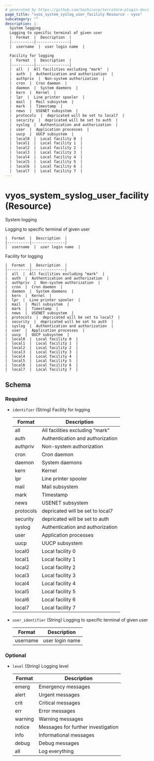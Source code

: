 ```yaml
---
# generated by https://github.com/hashicorp/terraform-plugin-docs
page_title: "vyos_system_syslog_user_facility Resource - vyos"
subcategory: ""
description: |-
  System logging
  Logging to specific terminal of given user
  |  Format  |  Description  |
  |----------|---------------|
  |  username  |  user login name  |

  Facility for logging
  |  Format  |  Description  |
  |----------|---------------|
  |  all  |  All facilities excluding "mark"  |
  |  auth  |  Authentication and authorization  |
  |  authpriv  |  Non-system authorization  |
  |  cron  |  Cron daemon  |
  |  daemon  |  System daemons  |
  |  kern  |  Kernel  |
  |  lpr  |  Line printer spooler  |
  |  mail  |  Mail subsystem  |
  |  mark  |  Timestamp  |
  |  news  |  USENET subsystem  |
  |  protocols  |  depricated will be set to local7  |
  |  security  |  depricated will be set to auth  |
  |  syslog  |  Authentication and authorization  |
  |  user  |  Application processes  |
  |  uucp  |  UUCP subsystem  |
  |  local0  |  Local facility 0  |
  |  local1  |  Local facility 1  |
  |  local2  |  Local facility 2  |
  |  local3  |  Local facility 3  |
  |  local4  |  Local facility 4  |
  |  local5  |  Local facility 5  |
  |  local6  |  Local facility 6  |
  |  local7  |  Local facility 7  |
---
```


# vyos_system_syslog_user_facility (Resource)

System logging

Logging to specific terminal of given user

    |  Format  |  Description  |
    |----------|---------------|
    |  username  |  user login name  |

Facility for logging

    |  Format  |  Description  |
    |----------|---------------|
    |  all  |  All facilities excluding "mark"  |
    |  auth  |  Authentication and authorization  |
    |  authpriv  |  Non-system authorization  |
    |  cron  |  Cron daemon  |
    |  daemon  |  System daemons  |
    |  kern  |  Kernel  |
    |  lpr  |  Line printer spooler  |
    |  mail  |  Mail subsystem  |
    |  mark  |  Timestamp  |
    |  news  |  USENET subsystem  |
    |  protocols  |  depricated will be set to local7  |
    |  security  |  depricated will be set to auth  |
    |  syslog  |  Authentication and authorization  |
    |  user  |  Application processes  |
    |  uucp  |  UUCP subsystem  |
    |  local0  |  Local facility 0  |
    |  local1  |  Local facility 1  |
    |  local2  |  Local facility 2  |
    |  local3  |  Local facility 3  |
    |  local4  |  Local facility 4  |
    |  local5  |  Local facility 5  |
    |  local6  |  Local facility 6  |
    |  local7  |  Local facility 7  |



<!-- schema generated by tfplugindocs -->
## Schema

### Required

- `identifier` (String) Facility for logging

    |  Format  |  Description  |
    |----------|---------------|
    |  all  |  All facilities excluding "mark"  |
    |  auth  |  Authentication and authorization  |
    |  authpriv  |  Non-system authorization  |
    |  cron  |  Cron daemon  |
    |  daemon  |  System daemons  |
    |  kern  |  Kernel  |
    |  lpr  |  Line printer spooler  |
    |  mail  |  Mail subsystem  |
    |  mark  |  Timestamp  |
    |  news  |  USENET subsystem  |
    |  protocols  |  depricated will be set to local7  |
    |  security  |  depricated will be set to auth  |
    |  syslog  |  Authentication and authorization  |
    |  user  |  Application processes  |
    |  uucp  |  UUCP subsystem  |
    |  local0  |  Local facility 0  |
    |  local1  |  Local facility 1  |
    |  local2  |  Local facility 2  |
    |  local3  |  Local facility 3  |
    |  local4  |  Local facility 4  |
    |  local5  |  Local facility 5  |
    |  local6  |  Local facility 6  |
    |  local7  |  Local facility 7  |
- `user_identifier` (String) Logging to specific terminal of given user

    |  Format  |  Description  |
    |----------|---------------|
    |  username  |  user login name  |

### Optional

- `level` (String) Logging level

    |  Format  |  Description  |
    |----------|---------------|
    |  emerg  |  Emergency messages  |
    |  alert  |  Urgent messages  |
    |  crit  |  Critical messages  |
    |  err  |  Error messages  |
    |  warning  |  Warning messages  |
    |  notice  |  Messages for further investigation  |
    |  info  |  Informational messages  |
    |  debug  |  Debug messages  |
    |  all  |  Log everything  |

